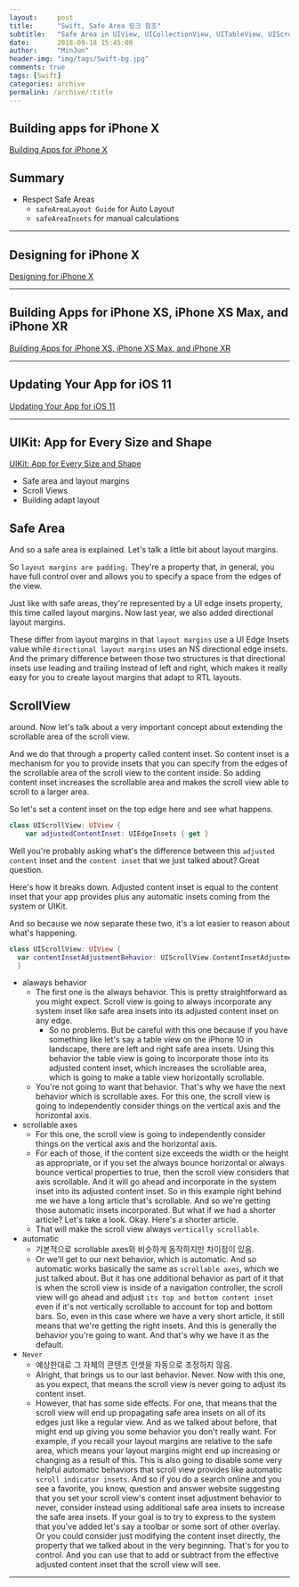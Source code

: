 ```yaml
---
layout:     post
title:      "Swift, Safe Area 링크 참조"
subtitle:   "Safe Area in UIView, UICollectionView, UITableView, UIScrollView, UIViewController"
date:       2018-09-18 15:45:00
author:     "MinJun"
header-img: "img/tags/Swift-bg.jpg"
comments: true 
tags: [Swift]
categories: archive
permalink: /archive/:title
---
```


## Building apps for iPhone X 

[Building Apps for iPhone X](https://developer.apple.com/fall17/201)

## Summary 

- Respect Safe Areas 
	- `safeAreaLayout Guide` for Auto Layout
	- `safeAreaInsets` for manual calculations

---

## Designing for iPhone X 

[Designing for iPhone X](https://developer.apple.com/videos/play/tech-talks/801)

---

## Building Apps for iPhone XS, iPhone XS Max, and iPhone XR

[Building Apps for iPhone XS, iPhone XS Max, and iPhone XR](https://developer.apple.com/videos/play/tech-talks/207)

---

## Updating Your App for iOS 11 

[Updating Your App for iOS 11](https://developer.apple.com/videos/play/wwdc2017/204)

---

## UIKit: App for Every Size and Shape

[UIKit: App for Every Size and Shape](https://developer.apple.com/videos/play/wwdc2018/235/)

- Safe area and layout margins 
- Scroll Views 
- Building adapt layout 

## Safe Area 

And so a safe area is explained. Let's talk a little bit about layout margins.

So `layout margins are padding.` They're a property that, in general, you have full control over and allows you to specify a space from the edges of the view.

Just like with safe areas, they're represented by a UI edge insets property, this time called layout margins. Now last year, we also added directional layout margins.

These differ from layout margins in that `layout margins` use a UI Edge Insets value while `directional layout margins` uses an NS directional edge insets. And the primary difference between those two structures is that directional insets use leading and trailing instead of left and right, which makes it really easy for you to create layout margins that adapt to RTL layouts.

## ScrollView 

around. Now let's talk about a very important concept about extending the scrollable area of the scroll view.

And we do that through a property called content inset. So content inset is a mechanism for you to provide insets that you can specify from the edges of the scrollable area of the scroll view to the content inside. So adding content inset increases the scrollable area and makes the scroll view able to scroll to a larger area.

So let's set a content inset on the top edge here and see what happens.

```swift
class UIScrollView: UIView {
	var adjustedContentInset: UIEdgeInsets { get } 
```

Well you're probably asking what's the difference between this `adjusted content` inset and the `content inset` that we just talked about? Great question.

Here's how it breaks down. Adjusted content inset is equal to the content inset that your app provides plus any automatic insets coming from the system or UIKit.

And so because we now separate these two, it's a lot easier to reason about what's happening.

```swift 
class UIScrollView: UIView {
  var contentInsetAdjustmentBehavior: UIScrollView.ContentInsetAdjustmentBehavior
  }
```

- alaways behavior
	- The first one is the always behavior. This is pretty straightforward as you might expect. Scroll view is going to always incorporate any system inset like safe area insets into its adjusted content inset on any edge.
		-  So no problems. But be careful with this one because if you have something like let's say a table view on the iPhone 10 in landscape, there are left and right safe area insets. Using this behavior the table view is going to incorporate those into its adjusted content inset, which increases the scrollable area, which is going to make a table view horizontally scrollable.
	- You're not going to want that behavior. That's why we have the next behavior which is scrollable axes. For this one, the scroll view is going to independently consider things on the vertical axis and the horizontal axis.
- scrollable axes
	- For this one, the scroll view is going to independently consider things on the vertical axis and the horizontal axis.
	- For each of those, if the content size exceeds the width or the height as appropriate, or if you set the always bounce horizontal or always bounce vertical properties to true, then the scroll view considers that axis scrollable. And it will go ahead and incorporate in the system inset into its adjusted content inset. So in this example right behind me we have a long article that's scrollable. And so we're getting those automatic insets incorporated. But what if we had a shorter article? Let's take a look. Okay. Here's a shorter article.
	- That will make the scroll view always `vertically scrollable`. 
- automatic
	- 기본적으로 scrollable axes와 비슷하게 동작하지만 차이점이 있음.
	- Or we'll get to our next behavior, which is automatic. And so automatic works basically the same as `scrollable axes`, which we just talked about. But it has one additional behavior as part of it that is when the scroll view is inside of a navigation controller, the scroll view will go ahead and adjust `its top and bottom content inset` even if it's not vertically scrollable to account for top and bottom bars. So, even in this case where we have a very short article, it still means that we're getting the right insets. And this is generally the behavior you're going to want. And that's why we have it as the default.
- `Never`
	- 예상한대로 그 자체의 콘텐츠 인셋을 자동으로 조정하지 않음. 
	- Alright, that brings us to our last behavior. Never. Now with this one, as you expect, that means the scroll view is never going to adjust its content inset.
	-  However, that has some side effects. For one, that means that the scroll view will end up propagating safe area insets on all of its edges just like a regular view. And as we talked about before, that might end up giving you some behavior you don't really want. For example, if you recall your layout margins are relative to the safe area, which means your layout margins might end up increasing or changing as a result of this. This is also going to disable some very helpful automatic behaviors that scroll view provides like automatic `scroll indicator insets`. And so if you do a search online and you see a favorite, you know, question and answer website suggesting that you set your scroll view's content inset adjustment behavior to never, consider instead using additional safe area insets to increase the safe area insets. If your goal is to try to express to the system that you've added let's say a toolbar or some sort of other overlay. Or you could consider just modifying the content inset directly, the property that we talked about in the very beginning. That's for you to control. And you can use that to add or subtract from the effective adjusted content inset that the scroll view will see.

---
